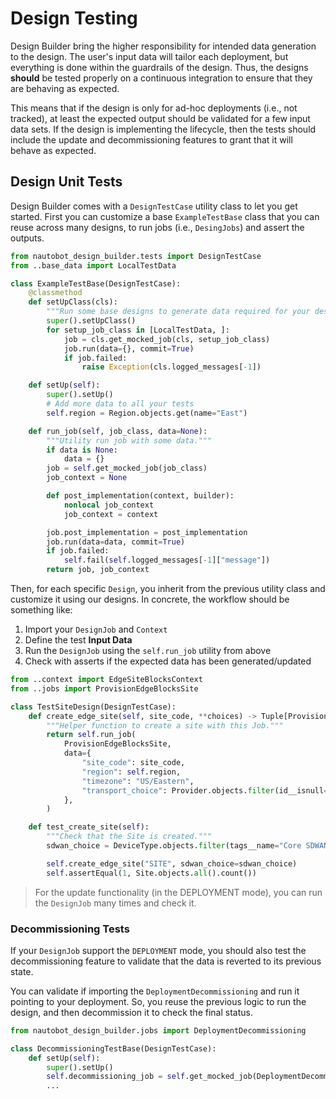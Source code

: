 # Design Testing

Design Builder bring the higher responsibility for intended data generation to the design. The user's input data will tailor each deployment, but everything is done within the guardrails of the design. Thus, the designs **should** be tested properly on a continuous integration to ensure that they are behaving as expected.

This means that if the design is only for ad-hoc deployments (i.e., not tracked), at least the expected output should be validated for a few input data sets. If the design is implementing the lifecycle, then the tests should include the update and decommissioning features to grant that it will behave as expected.

## Design Unit Tests

Design Builder comes with a `DesignTestCase` utility class to let you get started. First you can customize a base `ExampleTestBase` class that you can reuse across many designs, to run jobs (i.e., `DesingJobs`) and assert the outputs.

```python
from nautobot_design_builder.tests import DesignTestCase
from ..base_data import LocalTestData

class ExampleTestBase(DesignTestCase):
    @classmethod
    def setUpClass(cls):
        """Run some base designs to generate data required for your designs."""
        super().setUpClass()
        for setup_job_class in [LocalTestData, ]:
            job = cls.get_mocked_job(cls, setup_job_class)
            job.run(data={}, commit=True)
            if job.failed:
                raise Exception(cls.logged_messages[-1])

    def setUp(self):
        super().setUp()
        # Add more data to all your tests
        self.region = Region.objects.get(name="East")

    def run_job(self, job_class, data=None):
        """Utility run job with some data."""
        if data is None:
            data = {}
        job = self.get_mocked_job(job_class)
        job_context = None

        def post_implementation(context, builder):
            nonlocal job_context
            job_context = context

        job.post_implementation = post_implementation
        job.run(data=data, commit=True)
        if job.failed:
            self.fail(self.logged_messages[-1]["message"])
        return job, job_context

```

Then, for each specific `Design`, you inherit from the previous utility class and customize it using our designs. In concrete, the workflow should be something like:

1. Import your `DesignJob` and `Context`
2. Define the test **Input Data**
3. Run the `DesignJob` using the `self.run_job` utility from above
4. Check with asserts if the expected data has been generated/updated

```python
from ..context import EdgeSiteBlocksContext
from ..jobs import ProvisionEdgeBlocksSite

class TestSiteDesign(DesignTestCase):
    def create_edge_site(self, site_code, **choices) -> Tuple[ProvisionEdgeBlocksSite, EdgeSiteBlocksContext]:
        """Helper function to create a site with this Job."""
        return self.run_job(
            ProvisionEdgeBlocksSite,
            data={
                "site_code": site_code,
                "region": self.region,
                "timezone": "US/Eastern",
                "transport_choice": Provider.objects.filter(id__isnull=True),
            },
        )

    def test_create_site(self):
        """Check that the Site is created."""
        sdwan_choice = DeviceType.objects.filter(tags__name="Core SDWAN").first()

        self.create_edge_site("SITE", sdwan_choice=sdwan_choice)
        self.assertEqual(1, Site.objects.all().count())
```

> For the update functionality (in the DEPLOYMENT mode), you can run the `DesignJob` many times and check it.

### Decommissioning Tests

If your `DesignJob` support the `DEPLOYMENT` mode, you should also test the decommissioning feature to validate that the data is reverted to its previous state.

You can validate if importing the `DeploymentDecommissioning` and run it pointing to your deployment. So, you reuse the previous logic to run the design, and then decommission it to check the final status.

```python
from nautobot_design_builder.jobs import DeploymentDecommissioning

class DecommissioningTestBase(DesignTestCase):
    def setUp(self):
        super().setUp()
        self.decommissioning_job = self.get_mocked_job(DeploymentDecommissioning)
        ...

```

